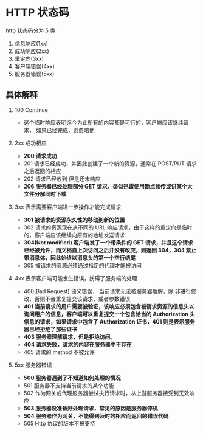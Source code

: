 # HTTP 状态码

http 状态码分为 5 类

1. 信息响应(1xx)
2. 成功响应(2xx)
3. 重定向(3xx)
4. 客户端错误(4xx)
5. 服务器错误(5xx)

## 具体解释

1. 100 Continue

   - 这个临时响应表明迄今为止所有的内容都是可行的，客户端应该继续请求， 如果已经完成，则忽略他

2. 2xx 成功相应

   - **200 请求成功**
   - 201 请求已经成功，并因此创建了一个新的资源，通常在 POST/PUT 请求之后返回的相应
   - 202 请求已经收到 但是还未响应
   - **206 服务器已经处理部分 GET 请求，类似迅雷使用断点续传或讲某个大文件分解同时下载**

3. 3xx 表示需要客户端进一步操作才能完成请求

   - **301 被请求的资源永久性的移动到新的位置**
   - 302 请求的资源现在从不同的 URL 响应请求，由于这样的重定向是临时的，客户端应该继续向原有的地址发送请求
   - **304(Not modified) 客户端发了一个带条件的 GET 请求，并且这个请求已经被允许，而文档自上次访问之后并没有改变，则返回 304，304 禁止带消息体，因此始终以消息头的第一个空行结尾**
   - 305 被请求的资源必须通过指定的代理才能被访问

4. 4xx 表示客户端可能发生错误，妨碍了服务端的处理

   - 400(Bad Request) 语义错误， 当前请求无法被服务器理解，除 非进行修改，否则不会重复提交该请求、或者参数错误
   - **401 当前请求的用户需要被验证，该响应必须包含被请求资源的信息头以询问用户的信息，客户端可以重复提交一个包含恰当的 Authorization 头信息的请求，如果请求中包含了 Authorization 证书，401 则是表示服务器已经拒绝了那些证书**
   - **403 服务器理解请求，但是拒绝访问。**
   - **404 请求失败，请求的内容在服务器中不存在**
   - 405 请求的 method 不被允许

5. 5xx 服务器错误

   - **500 服务器遇到了不知道如何处理的情况**
   - 501 服务器不支持当前请求的某个功能
   - 502 作为网关或代理服务器尝试执行请求时，从上游服务器接受到无效响应
   - **503 服务器没准备好处理请求，常见的原因是服务器停机**
   - **504 服务器作为网关，不能得到及时的相应而返回的错误代码**
   - 505 Http 协议的版本不被支持
